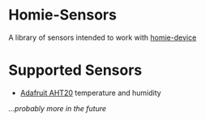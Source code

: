 # Homie-Sensors
A library of sensors intended to work with [homie-device](https://github.com/chrispyduck/homie-device)

# Supported Sensors
* [Adafruit AHT20](https://www.adafruit.com/product/4566) temperature and humidity

*...probably more in the future*